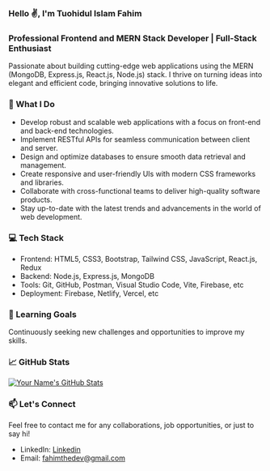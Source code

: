 ### Hello ✌, I'm Tuohidul Islam Fahim
### Professional Frontend and MERN Stack Developer | Full-Stack Enthusiast
Passionate about building cutting-edge web applications using the MERN (MongoDB, Express.js, React.js, Node.js) stack. I thrive on turning ideas into elegant and efficient code, bringing innovative solutions to life. 

### 🚀 What I Do

- Develop robust and scalable web applications with a focus on front-end and back-end technologies.
- Implement RESTful APIs for seamless communication between client and server.
- Design and optimize databases to ensure smooth data retrieval and management.
- Create responsive and user-friendly UIs with modern CSS frameworks and libraries.
- Collaborate with cross-functional teams to deliver high-quality software products.
- Stay up-to-date with the latest trends and advancements in the world of web development.

### 💻 Tech Stack

- Frontend: HTML5, CSS3, Bootstrap, Tailwind CSS, JavaScript, React.js, Redux
- Backend: Node.js, Express.js, MongoDB
- Tools: Git, GitHub, Postman, Visual Studio Code, Vite, Firebase, etc
- Deployment: Firebase, Netlify, Vercel, etc

### 🌱 Learning Goals

Continuously seeking new challenges and opportunities to improve my skills.

### 📈 GitHub Stats

[![Your Name's GitHub Stats](https://github-readme-stats.vercel.app/api?username=FahimDeveloper&show_icons=true&count_private=true&hide=prs,issues&theme=radical)](https://github.com/FahimDeveloper)

### 📫 Let's Connect

Feel free to contact me for any collaborations, job opportunities, or just to say hi!

- LinkedIn: [Linkedin](https://www.linkedin.com/in/fahimthedev/)
- Email: fahimthedev@gmail.com
